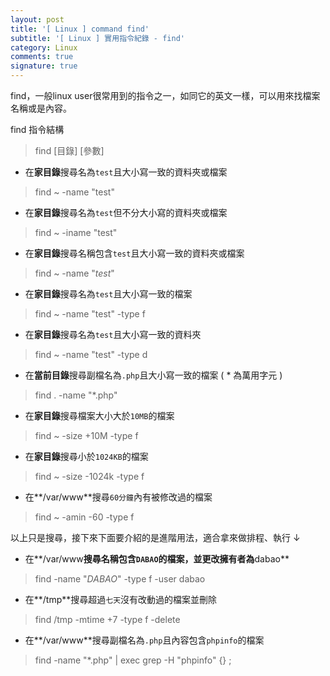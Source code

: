 ```yaml
---
layout: post
title: '[ Linux ] command find'
subtitle: '[ Linux ] 實用指令紀錄 - find'
category: Linux
comments: true
signature: true
---
```


<div class="message">
find，一般linux user很常用到的指令之一，如同它的英文一樣，可以用來找檔案名稱或是內容。
</div>

find 指令結構
 > find [目錄] [參數]

 - 在**家目錄**搜尋名為`test`且大小寫一致的資料夾或檔案
 > find ~ -name "test"

 - 在**家目錄**搜尋名為`test`但不分大小寫的資料夾或檔案
 > find ~ -iname "test"

  - 在**家目錄**搜尋名稱包含`test`且大小寫一致的資料夾或檔案
 > find ~ -name "*test*"
 
 - 在**家目錄**搜尋名為`test`且大小寫一致的檔案
 > find ~ -name "test" -type f

 - 在**家目錄**搜尋名為`test`且大小寫一致的資料夾
 > find ~ -name "test" -type d

 - 在**當前目錄**搜尋副檔名為`.php`且大小寫一致的檔案 ( * 為萬用字元 )
 > find . -name "*.php"

 - 在**家目錄**搜尋檔案大小大於`10MB`的檔案
 > find ~ -size +10M -type f

 - 在**家目錄**搜尋小於`1024KB`的檔案
 > find ~ -size -1024k -type f

 - 在**/var/www**搜尋`60分鐘`內有被修改過的檔案
 > find ~ -amin -60 -type f

以上只是搜尋，接下來下面要介紹的是進階用法，適合拿來做排程、執行 ↓

 - 在**/var/www**搜尋名稱包含`DABAO`的檔案，並更改擁有者為**dabao**
 > find -name "*DABAO*" -type f -user dabao

 - 在**/tmp**搜尋超過`七天`沒有改動過的檔案並刪除
 > find /tmp -mtime +7 -type f -delete

 - 在**/var/www**搜尋副檔名為`.php`且內容包含`phpinfo`的檔案
 > find -name "*.php" | exec grep -H "phpinfo" {} \;